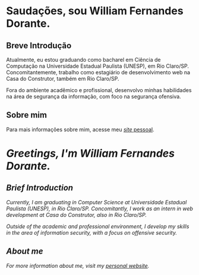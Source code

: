# Saudações, sou William Fernandes Dorante.

## Breve Introdução

Atualmente, eu estou graduando como bacharel em Ciência de Computação na Universidade Estadual Paulista (UNESP), em Rio Claro/SP. Concomitantemente, trabalho como estagiário de desenvolvimento web na Casa do Construtor, também em Rio Claro/SP.

Fora do ambiente acadêmico e profissional, desenvolvo minhas habilidades na área de segurança da informação, com foco na segurança ofensiva.

## Sobre mim

Para mais informações sobre mim, acesse meu [*site* pessoal](https://liaskarllate.dev).

# *Greetings, I'm William Fernandes Dorante.*

## *Brief Introduction*

*Currently, I am graduating in Computer Science at Universidade Estadual Paulista (UNESP), in Rio Claro/SP. Concomitantly, I work as an intern in web development at Casa do Construtor, also in Rio Claro/SP.*

*Outside of the academic and professional environment, I develop my skills in the area of information security, with a focus on offensive security.*

## *About me*

*For more information about me, visit my [personal website](https://liaskarllate.dev).*
